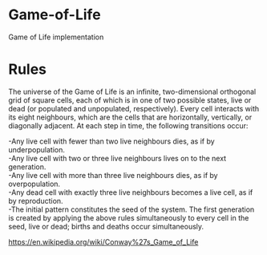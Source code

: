 # Game-of-Life
Game of Life implementation

# Rules

The universe of the Game of Life is an infinite, two-dimensional orthogonal grid of square cells, each of which is in one of two possible states, live or dead (or populated and unpopulated, respectively). Every cell interacts with its eight neighbours, which are the cells that are horizontally, vertically, or diagonally adjacent. At each step in time, the following transitions occur:

-Any live cell with fewer than two live neighbours dies, as if by underpopulation.  
-Any live cell with two or three live neighbours lives on to the next generation.  
-Any live cell with more than three live neighbours dies, as if by overpopulation.  
-Any dead cell with exactly three live neighbours becomes a live cell, as if by reproduction.  
-The initial pattern constitutes the seed of the system. The first generation is created by applying the above rules simultaneously to every cell in the seed, live or dead; births and deaths occur simultaneously.  



https://en.wikipedia.org/wiki/Conway%27s_Game_of_Life
